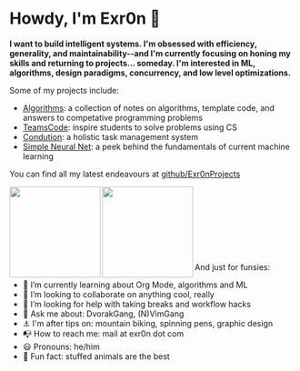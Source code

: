 # Howdy, I'm Exr0n  :wave:

**I want to build intelligent systems. I'm obsessed with efficiency, generality, and maintainability--and I'm currently focusing on honing my skills and returning to projects... someday. I'm interested in ML, algorithms, design paradigms, concurrency, and low level optimizations.**

Some of my projects include:
- [Algorithms](https://github.com/exr0nprojects/learn_cpp): a collection of notes on algorithms, template code, and answers to competative programming problems
- [TeamsCode](https://teamscode.com): inspire students to solve problems using CS
- [Condution](https://condution.com): a holistic task management system
- [Simple Neural Net](https://github.com/exr0nprojects/neural_net_cpp): a peek behind the fundamentals of current machine learning

<!--
I'm excited to (eventually) work on:
- [Touchboard](https://github.com/exr0nprojects/touchboard): type and gesture from your trackpad seamlessly
- [Turnup](https://github.com/exr0nprojects/turnup): quantified self-esq data tracking and visualization scripts
- [Pitaya](https://github.com/exr0nprojects/pitaya): a Toggl inpsired time management platform with better tags and better performance
- [Annote](https://github.com/exr0nprojects/annote): an efficient, modal note taking/mind mapping workflow with inline drawings and persistent connections
- [Generalized iStats.widget](https://github.com/exr0nprojects/istats.widget): a generalization of the iStats.widget for Ubersicht with colors and an API
- [Foxstr](https://github.com/exr0nprojects/foxstr): thompson algorithm + aho corasick for linear multi-regex matching
-->

You can find all my latest endeavours at [github/Exr0nProjects](https://github.com/exr0nprojects)

<div width="100%"><a href="https://github.com/anuraghazra/github-readme-stats">
<img align="left" height="160em" src="https://github-readme-stats.vercel.app/api?username=exr0n&show_icons=true&theme=dark&count_private=true" />
<img align="left" height="160em" src="https://github-readme-stats.vercel.app/api/top-langs/?username=exr0n&theme=dark&layout=compact&count_private=true" />
</a></div>

<br><br><br><br><br><br><br>

And just for funsies:
- :seedling:  I’m currently learning about Org Mode, algorithms and ML
- :busts_in_silhouette:  I’m looking to collaborate on anything cool, really
- :thinking:  I’m looking for help with taking breaks and workflow hacks
- :speech_balloon:  Ask me about:  DvorakGang, (N)VimGang
- :anchor:  I'm after tips on: mountain biking, spinning pens, graphic design
- :mailbox_with_no_mail:  How to reach me: mail at exr0n dot com
- :smiley:  Pronouns: he/him
- :penguin:  Fun fact: stuffed animals are the best
